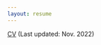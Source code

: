 ```yaml
---
layout: resume
---
```

[CV](https://marcelowilchinski.github.io/blob/master/images/CVeng.pdf) (Last updated: Nov. 2022)


